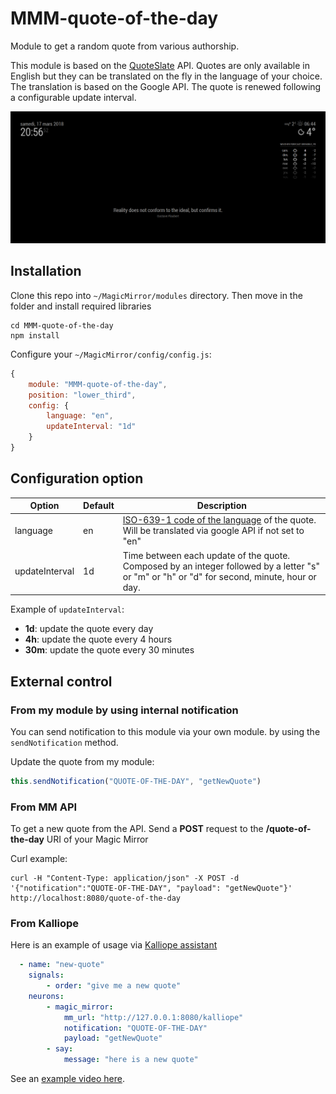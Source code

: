 # MMM-quote-of-the-day

Module to get a random quote from various authorship.

This module is based on the [QuoteSlate](https://github.com/Musheer360/QuoteSlate) API.
Quotes are only available in English but they can be translated on the fly in the language of your choice. The translation is based on the Google API.
The quote is renewed following a configurable update interval.

![quote-of-the-day_english](images/quote-of-the-day_english_example.png)

## Installation

Clone this repo into `~/MagicMirror/modules` directory. Then move in the folder and install required libraries
```
cd MMM-quote-of-the-day
npm install
```

Configure your `~/MagicMirror/config/config.js`:

```js
{
    module: "MMM-quote-of-the-day",
    position: "lower_third",
    config: {
        language: "en",
        updateInterval: "1d"
	}
}
```

## Configuration option

| Option         | Default | Description                                                                                                                                            |
|----------------|---------|--------------------------------------------------------------------------------------------------------------------------------------------------------|
| language       | en      | [ISO-639-1 code of the language](https://cloud.google.com/translate/docs/languages) of the quote. Will be translated via google API if not set to "en" |
| updateInterval | 1d      | Time between each update of the quote. Composed by an integer followed by a letter "s" or "m" or "h" or "d" for second, minute, hour or day.           |

Example of `updateInterval`:
- **1d**: update the quote every day
- **4h**: update the quote every 4 hours
- **30m**: update the quote every 30 minutes


## External control

### From my module by using internal notification

You can send notification to this module via your own module. by using the `sendNotification` method.

Update the quote from my module:
```js
this.sendNotification("QUOTE-OF-THE-DAY", "getNewQuote")
```

### From MM API

To get a new quote from the API. Send a **POST** request to the **/quote-of-the-day** URI of your Magic Mirror

Curl example:
```
curl -H "Content-Type: application/json" -X POST -d '{"notification":"QUOTE-OF-THE-DAY", "payload": "getNewQuote"}' http://localhost:8080/quote-of-the-day
```

### From Kalliope

Here is an example of usage via [Kalliope assistant](https://github.com/kalliope-project/kalliope_neuron_magic_mirror)
```yml
  - name: "new-quote"
    signals:
        - order: "give me a new quote"
    neurons:
        - magic_mirror:
            mm_url: "http://127.0.0.1:8080/kalliope"
            notification: "QUOTE-OF-THE-DAY"
            payload: "getNewQuote"
        - say:
            message: "here is a new quote"
```

See an [example video here](https://youtu.be/eWxtJsHDU2o).

